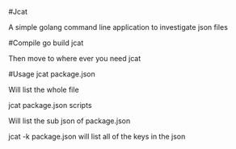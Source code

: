 #Jcat

A simple golang command line application to investigate json files

#Compile
go build jcat

Then move to where ever you need jcat

#Usage
jcat package.json

Will list the whole file

jcat package.json scripts

Will list the sub json of package.json

jcat -k package.json will list all of the keys in the json